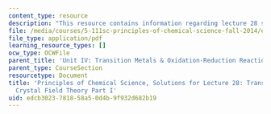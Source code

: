 ```yaml
---
content_type: resource
description: "This resource contains information regarding lecture 28 solution.\r\n"
file: /media/courses/5-111sc-principles-of-chemical-science-fall-2014/edcb3023781858a50d4b9f932d682b19_MIT5_111F14_Lec28Soln.pdf
file_type: application/pdf
learning_resource_types: []
ocw_type: OCWFile
parent_title: 'Unit IV: Transition Metals & Oxidation-Reduction Reactions'
parent_type: CourseSection
resourcetype: Document
title: 'Principles of Chemical Science, Solutions for Lecture 28: Transition Metals:
  Crystal Field Theory Part I'
uid: edcb3023-7818-58a5-0d4b-9f932d682b19
---
```


